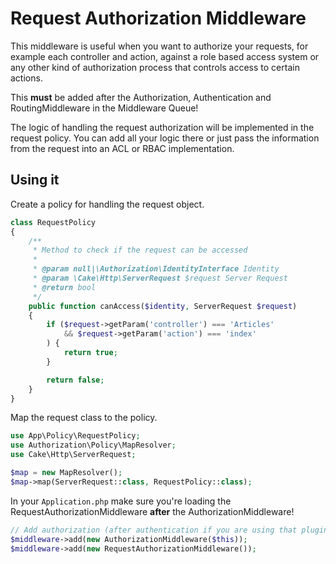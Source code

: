 # Request Authorization Middleware

This middleware is useful when you want to authorize your requests, for example each controller and action, against a role based access system or any other kind of authorization process that controls access to certain actions.

This **must** be added after the Authorization, Authentication and RoutingMiddleware in the Middleware Queue!

The logic of handling the request authorization will be implemented in the request policy. You can add all your logic there or just pass the information from the request into an ACL or RBAC implementation.

## Using it

Create a policy for handling the request object.

```php
class RequestPolicy
{
    /**
     * Method to check if the request can be accessed
     *
     * @param null|\Authorization\IdentityInterface Identity
     * @param \Cake\Http\ServerRequest $request Server Request
     * @return bool
     */
    public function canAccess($identity, ServerRequest $request)
    {
        if ($request->getParam('controller') === 'Articles'
            && $request->getParam('action') === 'index'
        ) {
            return true;
        }

        return false;
    }
}

```

Map the request class to the policy.

```php
use App\Policy\RequestPolicy;
use Authorization\Policy\MapResolver;
use Cake\Http\ServerRequest;

$map = new MapResolver();
$map->map(ServerRequest::class, RequestPolicy::class);
```

In your `Application.php` make sure you're loading the RequestAuthorizationMiddleware **after** the AuthorizationMiddleware! 

```php
// Add authorization (after authentication if you are using that plugin too).
$middleware->add(new AuthorizationMiddleware($this));
$middleware->add(new RequestAuthorizationMiddleware());
```

